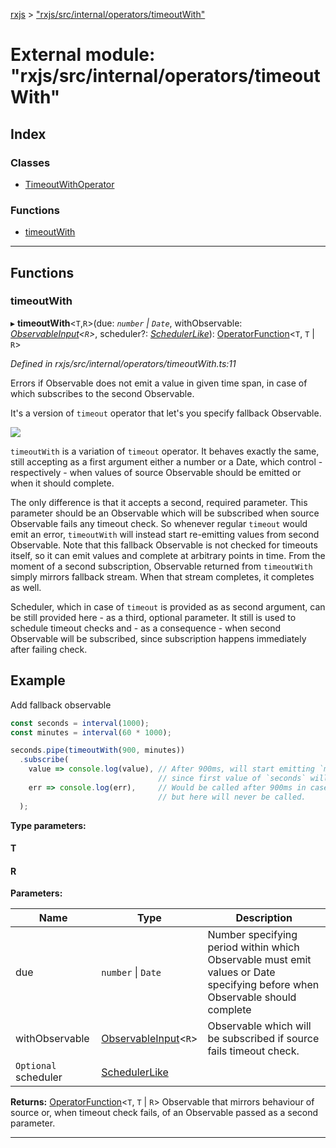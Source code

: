 [rxjs](../README.md) > ["rxjs/src/internal/operators/timeoutWith"](../modules/_rxjs_src_internal_operators_timeoutwith_.md)

# External module: "rxjs/src/internal/operators/timeoutWith"

## Index

### Classes

* [TimeoutWithOperator](../classes/_rxjs_src_internal_operators_timeoutwith_.timeoutwithoperator.md)

### Functions

* [timeoutWith](_rxjs_src_internal_operators_timeoutwith_.md#timeoutwith)

---

## Functions

<a id="timeoutwith"></a>

###  timeoutWith

▸ **timeoutWith**<`T`,`R`>(due: *`number` \| `Date`*, withObservable: *[ObservableInput](_rxjs_src_internal_types_.md#observableinput)<`R`>*, scheduler?: *[SchedulerLike](../interfaces/_rxjs_src_internal_types_.schedulerlike.md)*): [OperatorFunction](../interfaces/_rxjs_src_internal_types_.operatorfunction.md)<`T`, `T` \| `R`>

*Defined in rxjs/src/internal/operators/timeoutWith.ts:11*

Errors if Observable does not emit a value in given time span, in case of which subscribes to the second Observable.

It's a version of `timeout` operator that let's you specify fallback Observable.

![](timeoutWith.png)

`timeoutWith` is a variation of `timeout` operator. It behaves exactly the same, still accepting as a first argument either a number or a Date, which control - respectively - when values of source Observable should be emitted or when it should complete.

The only difference is that it accepts a second, required parameter. This parameter should be an Observable which will be subscribed when source Observable fails any timeout check. So whenever regular `timeout` would emit an error, `timeoutWith` will instead start re-emitting values from second Observable. Note that this fallback Observable is not checked for timeouts itself, so it can emit values and complete at arbitrary points in time. From the moment of a second subscription, Observable returned from `timeoutWith` simply mirrors fallback stream. When that stream completes, it completes as well.

Scheduler, which in case of `timeout` is provided as as second argument, can be still provided here - as a third, optional parameter. It still is used to schedule timeout checks and - as a consequence - when second Observable will be subscribed, since subscription happens immediately after failing check.

Example
-------

Add fallback observable

```javascript
const seconds = interval(1000);
const minutes = interval(60 * 1000);

seconds.pipe(timeoutWith(900, minutes))
  .subscribe(
    value => console.log(value), // After 900ms, will start emitting `minutes`,
                                 // since first value of `seconds` will not arrive fast enough.
    err => console.log(err),     // Would be called after 900ms in case of `timeout`,
                                 // but here will never be called.
  );
```

**Type parameters:**

#### T 
#### R 
**Parameters:**

| Name | Type | Description |
| ------ | ------ | ------ |
| due | `number` \| `Date` |  Number specifying period within which Observable must emit values or Date specifying before when Observable should complete |
| withObservable | [ObservableInput](_rxjs_src_internal_types_.md#observableinput)<`R`> |  Observable which will be subscribed if source fails timeout check. |
| `Optional` scheduler | [SchedulerLike](../interfaces/_rxjs_src_internal_types_.schedulerlike.md) |

**Returns:** [OperatorFunction](../interfaces/_rxjs_src_internal_types_.operatorfunction.md)<`T`, `T` \| `R`>
Observable that mirrors behaviour of source or, when timeout check fails, of an Observable
                         passed as a second parameter.

___

